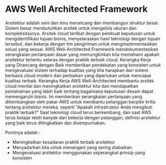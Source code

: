 # AWS Well Architected Framework

Arsitektur adalah seni dan ilmu merancang dan membangun struktur besar. Sistem besar membutuhkan arsitek untuk mengelola ukuran dan kompleksitasnya. Arsitek cloud terlibat dengan pembuat keputusan untuk mengidentifikasi tujuan bisnis, menyelaraskan hasil teknologi dengan tujuan tersebut, dan bekerja dengan tim pengiriman untuk mengimplementasikan solusi yang sesuai. AWS Well-Architected Framework mendokumentasikan serangkaian pertanyaan dasar yang memungkinkan kita memahami apakah arsitektur tertentu selaras dengan praktik terbaik cloud. Kerangka Kerja yang Dirancang dengan Baik memberikan pendekatan yang konsisten untuk mengevaluasi sistem terhadap kualitas yang kita harapkan dari sistem berbasis cloud modern dan perbaikan yang diperlukan untuk mencapai kualitas terbaik. Kerangka Kerja AWS Well-Architected membantu arsitek cloud menilai dan meningkatkan arsitektur kita dan mendapatkan pemahaman yang lebih baik tentang bagaimana keputusan desain dapat memengaruhi bisnis. Ini memberikan serangkaian pertanyaan yang dikembangkan oleh pakar AWS untuk membantu pelanggan berpikir kritis tentang arsitektur mereka, seperti "Apakah infrastruktur Anda mengikuti praktik terbaik?"
Saat teknologi cloud terus berkembang, dan saat AWS terus belajar lebih banyak dari bekerja dengan pelanggan, definisi arsitektur yang baik terus ditingkatkan dan disempurnakan.

Pointnya adalah :

- Meningkatkan kesadaran praktik terbaik arsitektur
- Menyadarkan kita untuk menangani yang sering diabaikan.
- Mengevaluasi arsitektur menggunakan seperangkat prinsip yang konsisten
